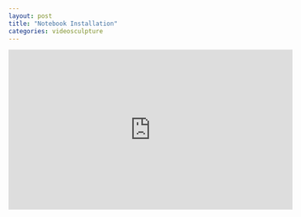 ```yaml
---
layout: post
title: "Notebook Installation"
categories: videosculpture
---
```


<iframe width="560" height="315" src="https://www.youtube.com/embed/CTbbSJxv4VQ" frameborder="0" allow="accelerometer; autoplay; encrypted-media; gyroscope; picture-in-picture" allowfullscreen></iframe>
